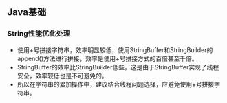## Java基础
### String性能优化处理
* 使用+号拼接字符串，效率明显较低，使用StringBuffer和StringBuilder的append()方法进行拼接，效率是使用+号拼接方式的百倍甚至千倍。
* StringBuffer的效率比StringBuilder低些，这是由于StringBuffer实现了线程安全，效率较低也是不可避免的。
* 所以在字符串的累加操作中，建议结合线程问题选择，应避免使用+号拼接字符串。